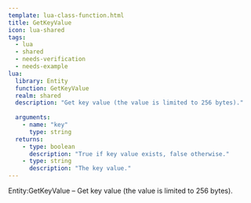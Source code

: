 ```yaml
---
template: lua-class-function.html
title: GetKeyValue
icon: lua-shared
tags:
  - lua
  - shared
  - needs-verification
  - needs-example
lua:
  library: Entity
  function: GetKeyValue
  realm: shared
  description: "Get key value (the value is limited to 256 bytes)."
  
  arguments:
    - name: "key"
      type: string
  returns:
    - type: boolean
      description: "True if key value exists, false otherwise."
    - type: string
      description: "The key value."
---
```


<div class="lua__search__keywords">
Entity:GetKeyValue &#x2013; Get key value (the value is limited to 256 bytes).
</div>
